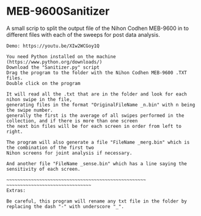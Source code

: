 # MEB-9600Sanitizer
A small scrip to split the output file of the Nihon Codhen MEB-9600 in to different files with each of the sweeps for post data analysis.


~~~~~~~~~~~~~~~~~~~~~~~~~~~~~ How to use it ~~~~~~~~~~~~~~~~~~~~~~~~~~~~~
Demo: https://youtu.be/XIw2WCGoy1Q

You need Python installed on the machine (https://www.python.org/downloads/)
Download the "Sanitizer.py" script
Drag the program to the folder with the Nihon Codhen MEB-9600 .TXT files.
Double click on the program

It will read all the .txt that are in the folder and look for each nihon swipe in the file,
generating files in the format "OriginalFileName _n.bin" with n being the swipe number.
generally the first is the average of all swipes performed in the collection, and if there is more than one screen
the next bin files will be for each screen in order from left to right.

The program will also generate a file "FileName _merg.bin" which is the combination of the first two
Nihon screens for joint analysis if necessary.

And another file "FileName _sense.bin" which has a line saying the sensitivity of each screen.

~~~~~~~~~~~~~~~~~~~~~~~~~~~~~~~~~~~~~~~~~~~~~~~~~~~ ~~~~~~~~~~~~~~~~~~~~~~~~~~~~~~~
Extras:

Be careful, this program will rename any txt file in the folder by replacing the dash "-" with underscore "_".
~~~~~~~~~~~~~~~~~~~~~~~~~~~~~~~~~~~~~~~~~~~~~~~~~~~~~~~~~~~~~~~~~~~~~~~~~~~~~~~~
